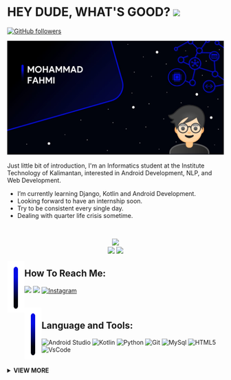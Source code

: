 <h1>HEY DUDE, WHAT'S GOOD? <img src="https://media.giphy.com/media/hvRJCLFzcasrR4ia7z/giphy.gif" width="28"></h1>

[![GitHub followers](https://img.shields.io/github/followers/MohFahmi27?color=236ad3&labelColor=1155ba&style=for-the-badge&logo=github&label=Followers)](https://github.com/MohFahmi27?tab=followers)


<img src="https://github.com/MohFahmi27/MohFahmi27/blob/main/profile-banner3.jpg">

Just little bit of introduction, I'm an Informatics student at the Institute Technology of Kalimantan, interested in Android Development, NLP, and Web Development.

- I’m currently learning Django, Kotlin and Android Development.
- Looking forward to have an internship soon.
- Try to be consistent every single day.
- Dealing with quarter life crisis sometime.

<br>
<p align="center">
   <img src="http://github-readme-streak-stats.herokuapp.com?user=MohFahmi27&background=000000&border=040CE7&ring=040CE7&sideNums=040CE7&sideLabels=E7E7E7&stroke=040CE7&fire=040CE7&currStreakNum=DDDDDD&currStreakLabel=DDDDDD&dates=7F7A7D"><br>
  <img src="https://github-readme-stats.vercel.app/api?username=MohFahmi27&show_icons=true&bg_color=000000,040CE7,000000,000000,000000,000000,000000,000000,000000,000000&text_color=fff&title_color=040CE7&border_color=040CE7&icon_color=fff&include_all_commits=true&count_private=true&border_radius=8&custom_title=Github Stats for MohFahmi27" height="170px">
  <img src="https://github-readme-stats.vercel.app/api/top-langs/?username=MohFahmi27&layout=compact&show_icons=true&bg_color=000000,000000,000000,000000,000000,000000,000000,000000,040CE7&title_color=040CE7&text_color=fff&border_color=040CE7&icon_color=fff&border_radius=8" height="170px">
</p>

<img align="left" src="https://github.com/MohFahmi27/MohFahmi27/blob/main/output-onlinepngtools%20(2).png" width="40px" height="120px"><h2>How To Reach Me:</h2>
<a href="mailto:mohammadfahmi417@gmail.com"><img src="https://img.shields.io/badge/Gmail-D14836?style=for-the-badge&logo=gmail&logoColor=white"></a>
<a href="https://www.linkedin.com/in/mohammad-fahmi-57593a195/"><img src="https://img.shields.io/badge/LinkedIn-0077B5?style=for-the-badge&logo=linkedin&logoColor=white"></a>
<a href="https://www.instagram.com/mohfahmi27/"><img alt="Instagram" src="https://img.shields.io/badge/Instagram-%23E4405F.svg?style=for-the-badge&logo=Instagram&logoColor=white"/></a>

<br>
<img align="left" src="https://github.com/MohFahmi27/MohFahmi27/blob/main/output-onlinepngtools%20(2).png" width="40px" height="120px"><h2>Language and Tools: </h2>

![Android Studio](https://img.shields.io/badge/Android_Studio-3DDC84?style=for-the-badge&logo=android-studio&logoColor=white)
![Kotlin](https://img.shields.io/badge/Kotlin-0095D5?&style=for-the-badge&logo=kotlin&logoColor=white)
![Python](https://img.shields.io/badge/Python-3776AB?style=for-the-badge&logo=python&logoColor=white)
![Git](https://img.shields.io/badge/git-F05032?style=for-the-badge&logo=git&logoColor=white)
![MySql](https://img.shields.io/badge/mysql-%2300f.svg?style=for-the-badge&logo=mysql&logoColor=white)
![HTML5](https://img.shields.io/badge/html5-%23E34F26.svg?style=for-the-badge&logo=html5&logoColor=white)
![VsCode](https://img.shields.io/badge/Visual_Studio_Code-0078D4?style=for-the-badge&logo=visual%20studio%20code&logoColor=white)
<br>
<br>
<details>
   <summary align="left"><b>VIEW MORE</b></summary>
   <h2>Github Trophies:</h2>
   <img src="https://github-profile-trophy.vercel.app/?username=MohFahmi27&theme=onestar&no-frame=true" width="100%">
   <h2>Wakatime Stats:</h2>
  <img align="center" src="https://github-readme-stats.vercel.app/api/wakatime?username=MohFahmi27&show_icons=true&bg_color=000000&title_color=040CE7&text_color=fff&border_color=040CE7&icon_color=fff&hide_title=true&v=2&border_radius=18" width="100%">
</details>
